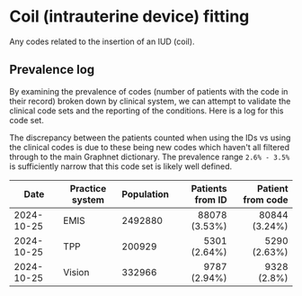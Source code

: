 # Coil (intrauterine device) fitting

Any codes related to the insertion of an IUD (coil). 

## Prevalence log

By examining the prevalence of codes (number of patients with the code in their record) broken down by clinical system, we can attempt to validate the clinical code sets and the reporting of the conditions. Here is a log for this code set.

The discrepancy between the patients counted when using the IDs vs using the clinical codes is due to these being new codes which haven't all filtered through to the main Graphnet dictionary. The prevalence range `2.6% - 3.5%` is sufficiently narrow that this code set is likely well defined.

| Date       | Practice system | Population | Patients from ID | Patient from code |
| ---------- | --------------- | ---------- | ---------------: | ----------------: |
| 2024-10-25 | EMIS | 2492880 | 88078 (3.53%) | 80844 (3.24%) | 
| 2024-10-25 | TPP | 200929 | 5301 (2.64%) | 5290 (2.63%) | 
| 2024-10-25 | Vision | 332966 | 9787 (2.94%) | 9328 (2.8%) | 